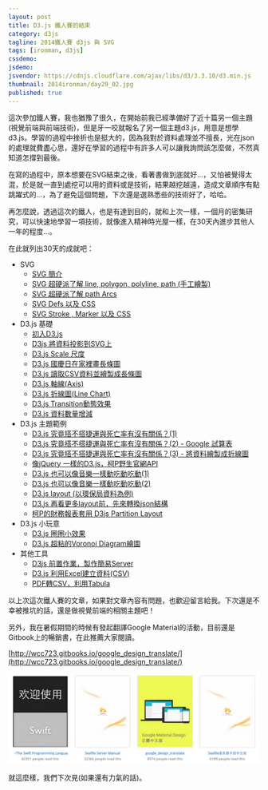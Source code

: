 ```yaml
---
layout: post
title: D3.js 鐵人賽的結束
category: d3js
tagline: 2014鐵人賽 d3js 與 SVG
tags: [ironman, d3js]
cssdemo:
jsdemo:
jsvendor: https://cdnjs.cloudflare.com/ajax/libs/d3/3.3.10/d3.min.js
thumbnail: 2014ironman/day29_02.jpg
published: true
---
```


這次參加鐵人賽，我也猶豫了很久，在開始前我已經準備好了近十篇另一個主題(視覺前端與前端技術)，但是牙一咬就報名了另一個主題d3.js，用意是想學d3.js。學習的過程中挫折也是挺大的，因為我對於資料處理並不擅長，光在json的處理就費盡心思，還好在學習的過程中有許多人可以讓我詢問該怎麼做，不然真知道怎撐到最後。

<!-- more -->

在寫的過程中，原本想要在SVG結束之後，看著書做到底就好...，又怕被覺得太混，於是就一直到處挖可以用的資料或是技術，結果越挖越遠，造成文章順序有點跳躍式的...，為了避免這個問題，下次還是選熟悉些的技術好了，哈哈。

再怎麼說，透過這次的鐵人，也是有達到目的，就和上次一樣，一個月的密集研究，可以快速地學習一項技術，就像進入精神時光屋一樣，在30天內進步其他人一年的程度...。

在此就列出30天的成就吧：

- SVG
	- [SVG 簡介](/d3js/2014/10/01/Ironman-30-days-02)
	- [SVG 超硬派了解 line, polygon, polyline, path (手工繪製)](/d3js/2014/10/02/Ironman-30-days-03)
	- [SVG 超硬派了解 path Arcs](/d3js/2014/10/03/Ironman-30-days-04)
	- [SVG Defs 以及 CSS](/d3js/2014/10/04/Ironman-30-days-05)
	- [SVG Stroke , Marker 以及 CSS](/d3js/2014/10/05/Ironman-30-days-06)
- D3.js 基礎
	- [初入D3.js](/d3js/2014/10/07/Ironman-30-days-08)
	- [D3js 將資料投影到SVG上](/d3js/2014/10/08/Ironman-30-days-09)
	- [D3.js Scale 尺度](/d3js/2014/10/09/Ironman-30-days-10)
	- [D3.js 國慶日在家裡畫長條圖](/d3js/2014/10/10/Ironman-30-days-11)
	- [D3.js 讀取CSV資料並繪製成長條圖](/d3js/2014/10/12/Ironman-30-days-13)
	- [D3.js 軸線(Axis)](/d3js/2014/10/13/Ironman-30-days-14)
	- [D3.js 折線圖(Line Chart)](/d3js/2014/10/14/Ironman-30-days-15)
	- [D3.js Transition動態效果](/d3js/2014/10/20/Ironman-30-days-21)
	- [D3.js 資料數量增減](/d3js/2014/10/21/Ironman-30-days-22)
- D3.js 主題範例
	- [D3.js 究竟搭不搭捷運與死亡率有沒有關係？(1)](/d3js/2014/10/15/Ironman-30-days-16)
	- [D3.js 究竟搭不搭捷運與死亡率有沒有關係？(2) - Google 試算表](/d3js/2014/10/16/Ironman-30-days-17)
	- [D3.js 究竟搭不搭捷運與死亡率有沒有關係？(3) - 將資料繪製成折線圖](/d3js/2014/10/17/Ironman-30-days-18)
	- [像jQuery 一樣的D3.js，柯P野生官網API](/d3js/2014/10/22/Ironman-30-days-23)
	- [D3.js 也可以像音樂一樣動吃動吃動(1)](/d3js/2014/10/23/Ironman-30-days-24)
	- [D3.js 也可以像音樂一樣動吃動吃動(2)](/d3js/2014/10/24/Ironman-30-days-25)
	- [D3.js layout (以環保局資料為例)](/d3js/2014/10/25/Ironman-30-days-26)
	- [D3.js 再看更多layout前，先來轉換json結構](/d3js/2014/10/26/Ironman-30-days-27)
	- [柯P的財務報表套用 D3js Partition Layout](/d3js/2014/10/27/Ironman-30-days-28)
- D3.js 小玩意
	- [D3.js 圈圈小效果](/d3js/2014/10/18/Ironman-30-days-19)
	- [D3.js 超粘的Voronoi Diagram繪圖](/d3js/2014/10/19/Ironman-30-days-20)
- 其他工具
	- [D3js 前置作業，製作簡易Server](/d3js/2014/10/06/Ironman-30-days-07)
	- [D3.js 利用Excel建立資料(CSV)](/d3js/2014/10/11/Ironman-30-days-12)
	- [PDF轉CSV，利用Tabula](/d3js/2014/10/28/Ironman-30-days-29)

以上次這次鐵人賽的文章，如果對文章內容有問題，也歡迎留言給我。下次還是不幸被推坑的話，還是做視覺前端的相關主題吧！

另外，我在暑假期間的時候有發起翻譯Google Material的活動，目前還是Gitbook上的暢銷書，在此推薦大家閱讀。

[http://wcc723.gitbooks.io/google_design_translate/](http://wcc723.gitbooks.io/google_design_translate/)

![](/images/2014ironman/day29_01.png)

就這麼樣，我們下次見(如果還有力氣的話)。
